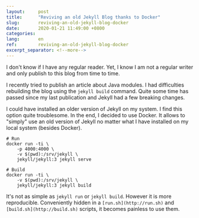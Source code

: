 ```yaml
---
layout:     post
title:      "Reviving an old Jekyll Blog thanks to Docker"
slug:       reviving-an-old-jekyll-blog-docker
date:       2020-01-21 11:49:00 +0800
categories:
lang:       en
ref:        reviving-an-old-jekyll-blog-docker
excerpt_separator: <!--more-->
---
```


I don't know if I have any regular reader. Yet, I know I am not a regular writer and only publish to this blog from time to time.

I recently tried to publish an article about Java modules. I had difficulties rebuilding the blog using the `jekyll build` command. Quite some time has passed since my last publication and Jekyll had a few breaking changes.

<!--more-->

I could have installed an older version of Jekyll on my system. I find this option quite troublesome. In the end, I decided to use Docker. It allows to "simply" use an old version of Jekyll no matter what I have installed on my local system (besides Docker).

    # Run
    docker run -ti \
    	-p 4000:4000 \
    	-v $(pwd):/srv/jekyll \
    	jekyll/jekyll:3 jekyll serve
    
    # Build
    docker run -ti \
    	-v $(pwd):/srv/jekyll \
    	jekyll/jekyll:3 jekyll build

It's not as simple as `jekyll run` or `jekyll build`. However it is more reproducible. Conveniently hidden in a `[run.sh](http://run.sh)` and `[build.sh](http://build.sh)` scripts, it becomes painless to use them.